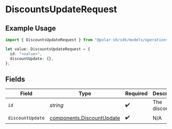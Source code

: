 # DiscountsUpdateRequest

## Example Usage

```typescript
import { DiscountsUpdateRequest } from "@polar-sh/sdk/models/operations/discountsupdate.js";

let value: DiscountsUpdateRequest = {
  id: "<value>",
  discountUpdate: {},
};
```

## Fields

| Field                                                                  | Type                                                                   | Required                                                               | Description                                                            |
| ---------------------------------------------------------------------- | ---------------------------------------------------------------------- | ---------------------------------------------------------------------- | ---------------------------------------------------------------------- |
| `id`                                                                   | *string*                                                               | :heavy_check_mark:                                                     | The discount ID.                                                       |
| `discountUpdate`                                                       | [components.DiscountUpdate](../../models/components/discountupdate.md) | :heavy_check_mark:                                                     | N/A                                                                    |